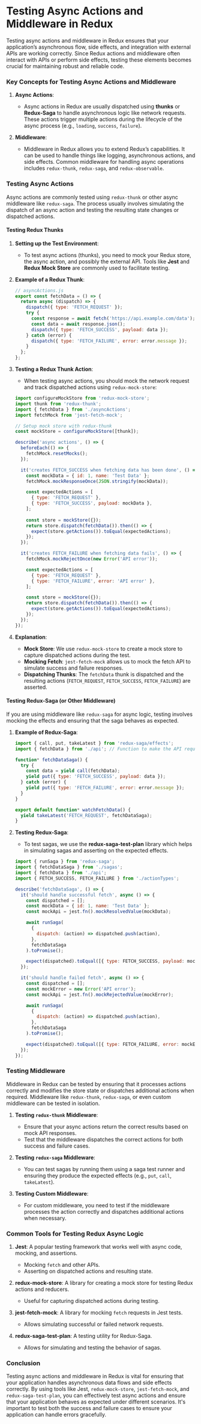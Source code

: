 # Testing Async Actions and Middleware in Redux

Testing async actions and middleware in Redux ensures that your application’s asynchronous flow, side effects, and integration with external APIs are working correctly. Since Redux actions and middleware often interact with APIs or perform side effects, testing these elements becomes crucial for maintaining robust and reliable code.

### Key Concepts for Testing Async Actions and Middleware

1. **Async Actions**:
   - Async actions in Redux are usually dispatched using **thunks** or **Redux-Saga** to handle asynchronous logic like network requests. These actions trigger multiple actions during the lifecycle of the async process (e.g., `loading`, `success`, `failure`).

2. **Middleware**:
   - Middleware in Redux allows you to extend Redux’s capabilities. It can be used to handle things like logging, asynchronous actions, and side effects. Common middleware for handling async operations includes `redux-thunk`, `redux-saga`, and `redux-observable`.

### Testing Async Actions

Async actions are commonly tested using `redux-thunk` or other async middleware like `redux-saga`. The process usually involves simulating the dispatch of an async action and testing the resulting state changes or dispatched actions.

#### Testing Redux Thunks

1. **Setting up the Test Environment**:
   - To test async actions (thunks), you need to mock your Redux store, the async action, and possibly the external API. Tools like **Jest** and **Redux Mock Store** are commonly used to facilitate testing.

2. **Example of a Redux Thunk**:
   ```javascript
   // asyncActions.js
   export const fetchData = () => {
     return async (dispatch) => {
       dispatch({ type: 'FETCH_REQUEST' });
       try {
         const response = await fetch('https://api.example.com/data');
         const data = await response.json();
         dispatch({ type: 'FETCH_SUCCESS', payload: data });
       } catch (error) {
         dispatch({ type: 'FETCH_FAILURE', error: error.message });
       }
     };
   };
   ```

3. **Testing a Redux Thunk Action**:
   - When testing async actions, you should mock the network request and track dispatched actions using `redux-mock-store`:
   
   ```javascript
   import configureMockStore from 'redux-mock-store';
   import thunk from 'redux-thunk';
   import { fetchData } from './asyncActions';
   import fetchMock from 'jest-fetch-mock';
   
   // Setup mock store with redux-thunk
   const mockStore = configureMockStore([thunk]);
   
   describe('async actions', () => {
     beforeEach(() => {
       fetchMock.resetMocks();
     });

     it('creates FETCH_SUCCESS when fetching data has been done', () => {
       const mockData = { id: 1, name: 'Test Data' };
       fetchMock.mockResponseOnce(JSON.stringify(mockData));

       const expectedActions = [
         { type: 'FETCH_REQUEST' },
         { type: 'FETCH_SUCCESS', payload: mockData },
       ];
       
       const store = mockStore({});
       return store.dispatch(fetchData()).then(() => {
         expect(store.getActions()).toEqual(expectedActions);
       });
     });

     it('creates FETCH_FAILURE when fetching data fails', () => {
       fetchMock.mockRejectOnce(new Error('API error'));

       const expectedActions = [
         { type: 'FETCH_REQUEST' },
         { type: 'FETCH_FAILURE', error: 'API error' },
       ];

       const store = mockStore({});
       return store.dispatch(fetchData()).then(() => {
         expect(store.getActions()).toEqual(expectedActions);
       });
     });
   });
   ```

4. **Explanation**:
   - **Mock Store**: We use `redux-mock-store` to create a mock store to capture dispatched actions during the test.
   - **Mocking Fetch**: `jest-fetch-mock` allows us to mock the fetch API to simulate success and failure responses.
   - **Dispatching Thunks**: The `fetchData` thunk is dispatched and the resulting actions (`FETCH_REQUEST`, `FETCH_SUCCESS`, `FETCH_FAILURE`) are asserted.

#### Testing Redux-Saga (or Other Middleware)

If you are using middleware like `redux-saga` for async logic, testing involves mocking the effects and ensuring that the saga behaves as expected.

1. **Example of Redux-Saga**:
   ```javascript
   import { call, put, takeLatest } from 'redux-saga/effects';
   import { fetchData } from './api'; // Function to make the API request

   function* fetchDataSaga() {
     try {
       const data = yield call(fetchData);
       yield put({ type: 'FETCH_SUCCESS', payload: data });
     } catch (error) {
       yield put({ type: 'FETCH_FAILURE', error: error.message });
     }
   }

   export default function* watchFetchData() {
     yield takeLatest('FETCH_REQUEST', fetchDataSaga);
   }
   ```

2. **Testing Redux-Saga**:
   - To test sagas, we use the **redux-saga-test-plan** library which helps in simulating sagas and asserting on the expected effects.
   
   ```javascript
   import { runSaga } from 'redux-saga';
   import { fetchDataSaga } from './sagas';
   import { fetchData } from './api';
   import { FETCH_SUCCESS, FETCH_FAILURE } from './actionTypes';

   describe('fetchDataSaga', () => {
     it('should handle successful fetch', async () => {
       const dispatched = [];
       const mockData = { id: 1, name: 'Test Data' };
       const mockApi = jest.fn().mockResolvedValue(mockData);

       await runSaga(
         {
           dispatch: (action) => dispatched.push(action),
         },
         fetchDataSaga
       ).toPromise();

       expect(dispatched).toEqual([{ type: FETCH_SUCCESS, payload: mockData }]);
     });

     it('should handle failed fetch', async () => {
       const dispatched = [];
       const mockError = new Error('API error');
       const mockApi = jest.fn().mockRejectedValue(mockError);

       await runSaga(
         {
           dispatch: (action) => dispatched.push(action),
         },
         fetchDataSaga
       ).toPromise();

       expect(dispatched).toEqual([{ type: FETCH_FAILURE, error: mockError.message }]);
     });
   });
   ```

### Testing Middleware

Middleware in Redux can be tested by ensuring that it processes actions correctly and modifies the store state or dispatches additional actions when required. Middleware like `redux-thunk`, `redux-saga`, or even custom middleware can be tested in isolation.

1. **Testing `redux-thunk` Middleware**:
   - Ensure that your async actions return the correct results based on mock API responses.
   - Test that the middleware dispatches the correct actions for both success and failure cases.

2. **Testing `redux-saga` Middleware**:
   - You can test sagas by running them using a saga test runner and ensuring they produce the expected effects (e.g., `put`, `call`, `takeLatest`).

3. **Testing Custom Middleware**:
   - For custom middleware, you need to test if the middleware processes the action correctly and dispatches additional actions when necessary.

### Common Tools for Testing Redux Async Logic

1. **Jest**: A popular testing framework that works well with async code, mocking, and assertions.
   - Mocking `fetch` and other APIs.
   - Asserting on dispatched actions and resulting state.

2. **redux-mock-store**: A library for creating a mock store for testing Redux actions and reducers.
   - Useful for capturing dispatched actions during testing.

3. **jest-fetch-mock**: A library for mocking `fetch` requests in Jest tests.
   - Allows simulating successful or failed network requests.

4. **redux-saga-test-plan**: A testing utility for Redux-Saga.
   - Allows for simulating and testing the behavior of sagas.

### Conclusion

Testing async actions and middleware in Redux is vital for ensuring that your application handles asynchronous data flows and side effects correctly. By using tools like Jest, `redux-mock-store`, `jest-fetch-mock`, and `redux-saga-test-plan`, you can effectively test async actions and ensure that your application behaves as expected under different scenarios. It's important to test both the success and failure cases to ensure your application can handle errors gracefully.